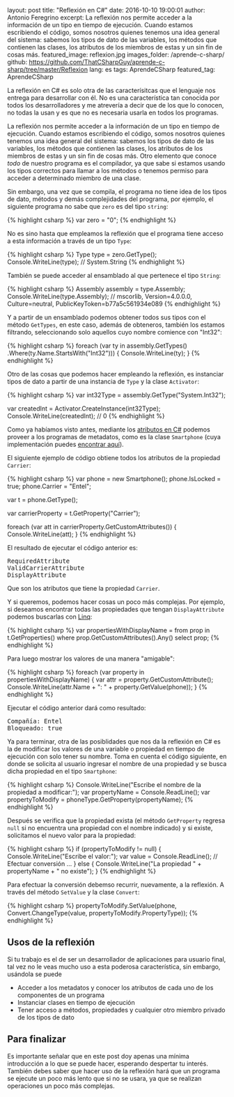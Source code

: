 layout: post
title: "Reflexión en C#"
date: 2016-10-10 19:00:01
author: Antonio Feregrino
excerpt: La reflexión nos permite acceder a la información de un tipo en tiempo de ejecución. Cuando estamos escribiendo el código, somos nosotros quienes tenemos una idea general del sistema&#58; sabemos los tipos de dato de las variables, los métodos que contienen las clases, los atributos de los miembros de estas y un sin fin de cosas más.
featured_image: reflexion.jpg
images_folder: /aprende-c-sharp/
github: https://github.com/ThatCSharpGuy/aprende-c-sharp/tree/master/Reflexion
lang: es
tags: AprendeCSharp
featured_tag: AprendeCSharp

La reflexión en C# es solo otra de las caracterísitcas que el lenguaje nos entrega para desarrollar con él. No es una característica tan conocida por todos los desarrolladores y me atrevería a decir que de los que lo conocen, no todas la usan y es que no es necesaria usarla en todos los programas.

La reflexión nos permite acceder a la información de un tipo en tiempo de ejecución. Cuando estamos escribiendo el código, somos nosotros quienes tenemos una idea general del sistema: sabemos los tipos de dato de las variables, los métodos que contienen las clases, los atributos de los miembros de estas y un sin fin de cosas más. Otro elemento que conoce *todo* de nuestro programa es el compilador, ya que sabe si estamos usando los tipos correctos para llamar a los métodos o tenemos permiso para acceder a determinado miembro de una clase.

Sin embargo, una vez que se compila, el programa no tiene idea de los tipos de dato, métodos y demás complejidades del programa, por ejemplo, el siguiente programa no sabe que `zero` es del tipo `string`:

{% highlight csharp %}
var zero = "0";
{% endhighlight %}  

No es sino hasta que empleamos la reflexión que el programa tiene acceso a esta información a través de un tipo `Type`:  

{% highlight csharp %}
Type type = zero.GetType();
Console.WriteLine(type); // System.String
{% endhighlight %}    

También se puede acceder al ensamblado al que pertenece el tipo `String`:

{% highlight csharp %}
Assembly assembly = type.Assembly;
Console.WriteLine(type.Assembly); // mscorlib, Version=4.0.0.0, Culture=neutral, PublicKeyToken=b77a5c561934e089
{% endhighlight %}  

Y a partir de un ensamblado podemos obtener todos sus tipos con el método `GetTypes`, en este caso, además de obteneros, también los estamos filtrando, seleccionando solo aquellos cuyo nombre comience con "Int32":

{% highlight csharp %}
foreach (var ty in assembly.GetTypes()
    .Where(ty.Name.StartsWith("Int32")))
{
    Console.WriteLine(ty);
}
{% endhighlight %}  

Otro de las cosas que podemos hacer empleando la reflexión, es instanciar tipos de dato a partir de una instancia de `Type` y la clase `Activator`:

{% highlight csharp %}
var int32Type = assembly.GetType("System.Int32");

var createdInt  = Activator.CreateInstance(int32Type);
Console.WriteLine(createdInt); // 0
{% endhighlight %}  

Como ya habíamos visto antes, mediante los <a href="../atributos-c-sharp" target="_blank">atributos en C#</a> podemos proveer a los programas de metadatos, como es la clase `Smartphone` (cuya implementación puedes <a href="https://github.com/ThatCSharpGuy/aprende-c-sharp/blob/master/Reflexion/Smartphone.cs#L10" target="_blank">encontrar aquí</a>). 

El siguiente ejemplo de código obtiene todos los atributos de la propiedad `Carrier`:

{% highlight csharp %}
var phone = new Smartphone();
phone.IsLocked = true;
phone.Carrier = "Entel";

var t = phone.GetType();

var carrierProperty = t.GetProperty("Carrier");

foreach (var att in carrierProperty.GetCustomAttributes())
{
    Console.WriteLine(att);
}
{% endhighlight %}  

El resultado de ejecutar el código anterior es:  

<pre>
RequiredAttribute
ValidCarrierAttribute
DisplayAttribute
</pre>

Que son los atributos que tiene la propiedad `Carrier`.

Y si queremos, podemos hacer cosas un poco más complejas. Por ejemplo, si deseamos encontrar todas las propiedades que tengan `DisplayAttribute` podemos buscarlas con <a href="../linq-en-c-sharp">Linq</a>:

{% highlight csharp %}
var propertiesWithDisplayName = from prop in t.GetProperties()
                                where prop.GetCustomAttributes<DisplayAttribute>().Any()
                                select prop;
{% endhighlight %} 

Para luego mostrar los valores de una manera "amigable":

{% highlight csharp %}
foreach (var property in propertiesWithDisplayName)
{
    var attr = property.GetCustomAttribute<DisplayAttribute>();
    Console.WriteLine(attr.Name + ": " + property.GetValue(phone));
}
{% endhighlight %}  

Ejecutar el código anterior dará como resultado:

<pre>
Compañía: Entel
Bloqueado: true
</pre>  

Ya para terminar, otra de las posiblidades que nos da la reflexión en C# es la de modificar los valores de una variable o propiedad en tiempo de ejecución con solo tener su nombre. Toma en cuenta el código siguiente, en donde se solicita al usuario ingresar el nombre de una propiedad y se busca dicha propiedad en el tipo `Smartphone`:

{% highlight csharp %}
Console.WriteLine("Escribe el nombre de la propiedad a modificar:");
var propertyName = Console.ReadLine();
var propertyToModify = phoneType.GetProperty(propertyName);
{% endhighlight %}  

Después se verifica que la propiedad exista (el método `GetProperty` regresa `null` si no encuentra una propiedad con el nombre indicado) y si existe, solicitamos el nuevo valor para la propiedad:

{% highlight csharp %}
if (propertyToModify != null)
{
    Console.WriteLine("Escribe el valor:");
    var value = Console.ReadLine();
    // Efectuar conversión ... 
}
else
{
    Console.WriteLine("La propiedad " + propertyName + " no existe");
}
{% endhighlight %}  

Para efectuar la conversión debemso recurrir, nuevamente, a la reflexión. A través del método `SetValue` y la clase `Convert`: 

{% highlight csharp %}
propertyToModify.SetValue(phone, Convert.ChangeType(value, propertyToModify.PropertyType));
{% endhighlight %}  

## Usos de la reflexión
Si tu trabajo es el de ser un desarrollador de aplicaciones para usuario final, tal vez no le veas mucho uso a esta poderosa característica, sin embargo, usándola se puede

 - Acceder a los metadatos y conocer los atributos de cada uno de los componentes de un programa  
 - Instanciar clases en tiempo de ejecución  
 - Tener acceso a métodos, propiedades y cualquier otro miembro privado de los tipos de dato  

## Para finalizar  
Es importante señalar que en este post doy apenas una mínima introducción a lo que se puede hacer, esperando despertar tu interés. También debes saber que hacer uso de la reflexión hará que un programa se ejecute un poco más lento que si no se usara, ya que se realizan operaciones un poco más complejas.  
